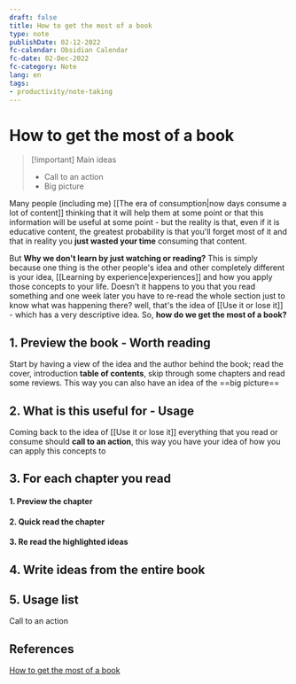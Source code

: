 ```yaml
---
draft: false
title: How to get the most of a book
type: note
publishDate: 02-12-2022
fc-calendar: Obsidian Calendar
fc-date: 02-Dec-2022
fc-category: Note
lang: en
tags:
- productivity/note-taking
---
```


# How to get the most of a book

> [!important] Main ideas
> - Call to an action
> - Big picture


Many people (including me) [[The era of consumption|now days consume a lot of content]]  thinking that it will help them at some point or that this information will be useful at some point - but the reality is that, even if it is educative content, the greatest probability is that you'll forget most of it and that in reality you **just wasted your time** consuming that content.

But **Why we don't learn by just watching or reading?** This is simply because one thing is the other people's idea and other completely different is your idea, [[Learning by experience|experiences]]  and how you apply those concepts to your life. 
Doesn't it happens to you that you read something and one week later you have to re-read the whole section just to know what was happening there? well, that's the idea of [[Use it or lose it]] - which has a very descriptive idea. So, **how do we get the most of a book?**


## 1. Preview the book - Worth reading
Start by having a view of the idea and the author behind the book; read the cover, introduction **table of contents**, skip through some chapters and read some reviews. This way you can also have an idea of the ==big picture==

## 2. What is this useful for - Usage
Coming back to the idea of  [[Use it or lose it]] everything that you read or consume should **call to an action**, this way you have your idea of how you can apply this concepts to

## 3. For each chapter you read
#### 1. Preview the chapter
#### 2. Quick read the chapter
#### 3. Re read the highlighted ideas
  

## 4. Write ideas from the **entire book**

## 5. Usage list
Call to an action



## References

[How to get the most of a book](https://www.lifeoptimizer.org/2007/05/25/how-to-get-the-most-out-of-your-books/)